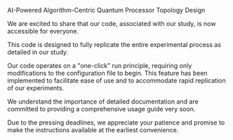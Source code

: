 AI-Powered Algorithm-Centric Quantum Processor Topology Design

We are excited to share that our code, associated with our study, is now accessible for everyone. 

This code is designed to fully replicate the entire experimental process as detailed in our study. 

Our code operates on a "one-click" run principle, requiring only modifications to the configuration file to begin. This feature has been implemented to facilitate ease of use and to accommodate rapid replication of our experiments.

We understand the importance of detailed documentation and are committed to providing a comprehensive usage guide very soon. 

Due to the pressing deadlines, we appreciate your patience and promise to make the instructions available at the earliest convenience.
